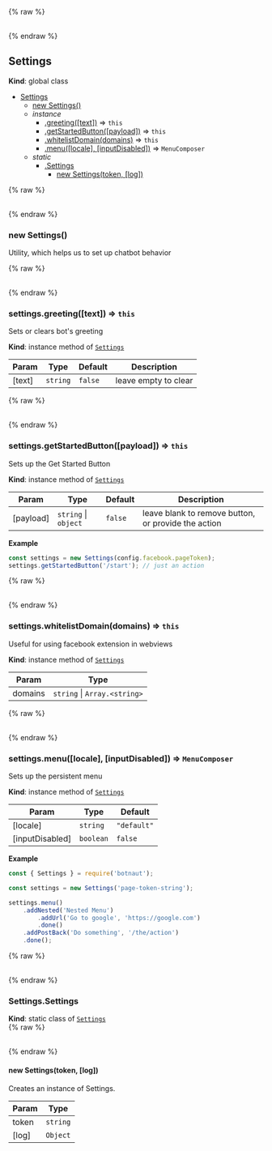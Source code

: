 {% raw %}<div id="Settings">&nbsp;</div>{% endraw %}

## Settings
**Kind**: global class  

* [Settings](#Settings)
    * [new Settings()](#new_Settings_new)
    * _instance_
        * [.greeting([text])](#Settings_greeting) ⇒ <code>this</code>
        * [.getStartedButton([payload])](#Settings_getStartedButton) ⇒ <code>this</code>
        * [.whitelistDomain(domains)](#Settings_whitelistDomain) ⇒ <code>this</code>
        * [.menu([locale], [inputDisabled])](#Settings_menu) ⇒ <code>MenuComposer</code>
    * _static_
        * [.Settings](#Settings_Settings)
            * [new Settings(token, [log])](#new_Settings_Settings_new)

{% raw %}<div id="new_Settings_new">&nbsp;</div>{% endraw %}

### new Settings()
Utility, which helps us to set up chatbot behavior

{% raw %}<div id="Settings_greeting">&nbsp;</div>{% endraw %}

### settings.greeting([text]) ⇒ <code>this</code>
Sets or clears bot's greeting

**Kind**: instance method of <code>[Settings](#Settings)</code>  

| Param | Type | Default | Description |
| --- | --- | --- | --- |
| [text] | <code>string</code> | <code>false</code> | leave empty to clear |

{% raw %}<div id="Settings_getStartedButton">&nbsp;</div>{% endraw %}

### settings.getStartedButton([payload]) ⇒ <code>this</code>
Sets up the Get Started Button

**Kind**: instance method of <code>[Settings](#Settings)</code>  

| Param | Type | Default | Description |
| --- | --- | --- | --- |
| [payload] | <code>string</code> &#124; <code>object</code> | <code>false</code> | leave blank to remove button, or provide the action |

**Example**  
```javascript
const settings = new Settings(config.facebook.pageToken);
settings.getStartedButton('/start'); // just an action
```
{% raw %}<div id="Settings_whitelistDomain">&nbsp;</div>{% endraw %}

### settings.whitelistDomain(domains) ⇒ <code>this</code>
Useful for using facebook extension in webviews

**Kind**: instance method of <code>[Settings](#Settings)</code>  

| Param | Type |
| --- | --- |
| domains | <code>string</code> &#124; <code>Array.&lt;string&gt;</code> | 

{% raw %}<div id="Settings_menu">&nbsp;</div>{% endraw %}

### settings.menu([locale], [inputDisabled]) ⇒ <code>MenuComposer</code>
Sets up the persistent menu

**Kind**: instance method of <code>[Settings](#Settings)</code>  

| Param | Type | Default |
| --- | --- | --- |
| [locale] | <code>string</code> | <code>&quot;default&quot;</code> | 
| [inputDisabled] | <code>boolean</code> | <code>false</code> | 

**Example**  
```javascript
const { Settings } = require('botnaut');

const settings = new Settings('page-token-string');

settings.menu()
    .addNested('Nested Menu')
        .addUrl('Go to google', 'https://google.com')
        .done()
    .addPostBack('Do something', '/the/action')
    .done();
```
{% raw %}<div id="Settings_Settings">&nbsp;</div>{% endraw %}

### Settings.Settings
**Kind**: static class of <code>[Settings](#Settings)</code>  
{% raw %}<div id="new_Settings_Settings_new">&nbsp;</div>{% endraw %}

#### new Settings(token, [log])
Creates an instance of Settings.


| Param | Type |
| --- | --- |
| token | <code>string</code> | 
| [log] | <code>Object</code> | 

